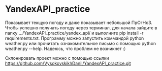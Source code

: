 # YandexAPI_practice
Показывает текщую погоду и даже показывает небольшой ПрОгНоЗ.
Чтобы успешно получать погоду через терминал, для начала зайдите в папку .../YandexAPI_practice/yandex_api/ и выполните pip install -r requirements.txt.
Программу можно запустить коммандой python weather.py или прочитать ознакомительное письмо с помощью python weather.py --help. 
Надеюсь, что проблем не возникнет :)

Склонировать проект можно с помощью ссылки https://github.com/VysokovskikhDanil/YandexAPI_practice.git
